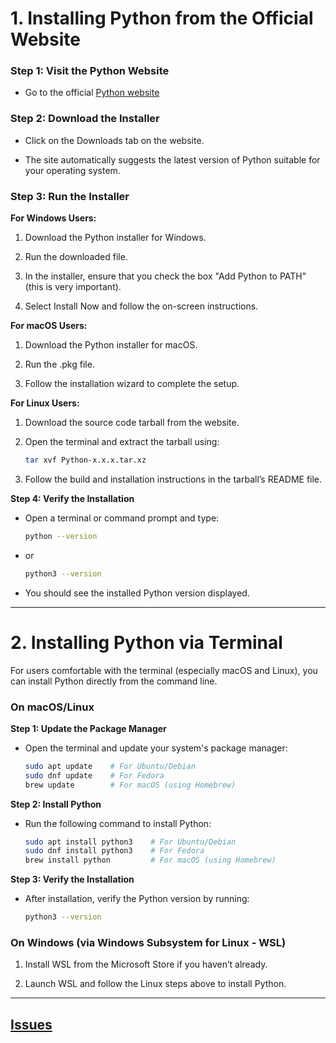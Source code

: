 # 1. Installing Python from the Official Website

### Step 1: Visit the Python Website

-   Go to the official [Python website](https://www.python.org.)

### Step 2: Download the Installer

-   Click on the Downloads tab on the website.

-   The site automatically suggests the latest version of Python suitable for your operating system.

### Step 3: Run the Installer

**For Windows Users:**

1.  Download the Python installer for Windows.

2.  Run the downloaded file.

3.  In the installer, ensure that you check the box "Add Python to PATH" (this is very important).

4.  Select Install Now and follow the on-screen instructions.

**For macOS Users:**

1.  Download the Python installer for macOS.

2.  Run the .pkg file.

3.  Follow the installation wizard to complete the setup.

**For Linux Users:**

1.  Download the source code tarball from the website.

2.  Open the terminal and extract the tarball using:
    ```bash
    tar xvf Python-x.x.x.tar.xz

3.  Follow the build and installation instructions in the tarball’s README file.

**Step 4: Verify the Installation**

-   Open a terminal or command prompt and type:
    ```bash
    python --version

-   or
    ```bash
    python3 --version

-   You should see the installed Python version displayed.

---

# 2. Installing Python via Terminal

For users comfortable with the terminal (especially macOS and Linux), you can install Python directly from the command line.

### On macOS/Linux

**Step 1: Update the Package Manager**

-   Open the terminal and update your system's package manager:
    ```bash
    sudo apt update    # For Ubuntu/Debian
    sudo dnf update    # For Fedora
    brew update        # For macOS (using Homebrew)

**Step 2: Install Python**

-   Run the following command to install Python:
    ```bash
    sudo apt install python3    # For Ubuntu/Debian
    sudo dnf install python3    # For Fedora
    brew install python         # For macOS (using Homebrew)

**Step 3: Verify the Installation**

-   After installation, verify the Python version by running:
    ```bash
    python3 --version

### On Windows (via Windows Subsystem for Linux - WSL)

1.  Install WSL from the Microsoft Store if you haven’t already.

2.  Launch WSL and follow the Linux steps above to install Python.

---

## [Issues](https://github.com/sheikh92areeb/learn-python/tree/main/Lesson-002/issues.md)